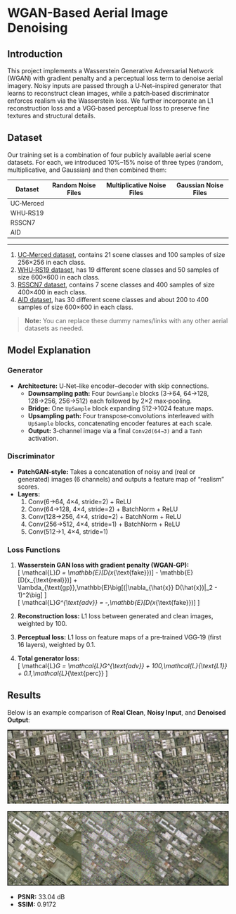# WGAN-Based Aerial Image Denoising

## Introduction

This project implements a Wasserstein Generative Adversarial Network (WGAN) with gradient penalty and a perceptual loss term to denoise aerial imagery. Noisy inputs are passed through a U‑Net–inspired generator that learns to reconstruct clean images, while a patch‑based discriminator enforces realism via the Wasserstein loss. We further incorporate an L1 reconstruction loss and a VGG‑based perceptual loss to preserve fine textures and structural details.

## Dataset

Our training set is a combination of four publicly available aerial scene datasets. For each, we introduced 10%–15% noise of three types (random, multiplicative, and Gaussian) and then combined them:

| Dataset      | Random Noise Files | Multiplicative Noise Files | Gaussian Noise Files |
|--------------|--------------------|----------------------------|----------------------|
| UC‑Merced    |                    |                            |                      |
| WHU‑RS19     |                    |                            |                      |
| RSSCN7       |                    |                            |                      |
| AID          |                    |                            |                      |
-----------------------------------------------------------------------------------------
1. [UC‑Merced dataset](http://vision.ucmerced.edu/datasets/landuse.html), contains 21 scene classes and 100 samples of size 256×256 in each class.  
2. [WHU‑RS19 dataset](http://dsp.whu.edu.cn/cn/staff/yw/HRSscene.html), has 19 different scene classes and 50 samples of size 600×600 in each class.  
3. [RSSCN7 dataset](https://sites.google.com/site/qinzoucn/documents), contains 7 scene classes and 400 samples of size 400×400 in each class.  
4. [AID dataset](https://captain-whu.github.io/AID/AIDscene.html), has 30 different scene classes and about 200 to 400 samples of size 600×600 in each class.  

> **Note:** You can replace these dummy names/links with any other aerial datasets as needed.

## Model Explanation

### Generator

- **Architecture:** U‑Net–like encoder–decoder with skip connections.  
  - **Downsampling path:** Four `DownSample` blocks (3→64, 64→128, 128→256, 256→512) each followed by 2×2 max‑pooling.  
  - **Bridge:** One `UpSample` block expanding 512→1024 feature maps.  
  - **Upsampling path:** Four transpose‑convolutions interleaved with `UpSample` blocks, concatenating encoder features at each scale.  
  - **Output:** 3‑channel image via a final `Conv2d(64→3)` and a `Tanh` activation.

### Discriminator

- **PatchGAN‑style:** Takes a concatenation of noisy and (real or generated) images (6 channels) and outputs a feature map of “realism” scores.  
- **Layers:**  
  1. Conv(6→64, 4×4, stride=2) + ReLU  
  2. Conv(64→128, 4×4, stride=2) + BatchNorm + ReLU  
  3. Conv(128→256, 4×4, stride=2) + BatchNorm + ReLU  
  4. Conv(256→512, 4×4, stride=1) + BatchNorm + ReLU  
  5. Conv(512→1, 4×4, stride=1)  

### Loss Functions

1. **Wasserstein GAN loss with gradient penalty (WGAN‑GP):**  
   \[
   \mathcal{L}_D = \mathbb{E}[D(x_{\text{fake}})] - \mathbb{E}[D(x_{\text{real}})] + \lambda_{\text{gp}}\,\mathbb{E}\big[(\|\nabla_{\hat{x}} D(\hat{x})\|_2 - 1)^2\big]
   \]  
   \[
   \mathcal{L}_G^{\text{adv}} = -\,\mathbb{E}[D(x_{\text{fake}})]
   \]

2. **Reconstruction loss:** L1 loss between generated and clean images, weighted by 100.  
3. **Perceptual loss:** L1 loss on feature maps of a pre‑trained VGG‑19 (first 16 layers), weighted by 0.1.  
4. **Total generator loss:**  
   \[
   \mathcal{L}_G = \mathcal{L}_G^{\text{adv}} + 100\,\mathcal{L}_{\text{L1}} + 0.1\,\mathcal{L}_{\text{perc}}
   \]

## Results

Below is an example comparison of **Real Clean**, **Noisy Input**, and **Denoised Output**:

<p align="center">
  <img 
    src="img/output1.png" 
    alt="Comparison of Real, Noisy, and Denoised images" 
    width="600" 
    height="auto"
  />
</p>

![Comparison of Real, Noisy, and Denoised images](img/output2.png)

- **PSNR:** 33.04 dB  
- **SSIM:** 0.9172

